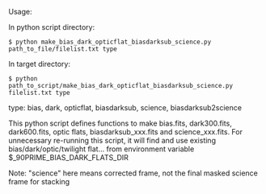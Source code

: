 Usage:

In python script directory:

`$ python make_bias_dark_opticflat_biasdarksub_science.py path_to_file/filelist.txt type`

In target directory:

`$ python path_to_script/make_bias_dark_opticflat_biasdarksub_science.py filelist.txt type`

type: bias, dark, opticflat, biasdarksub, science, biasdarksub2science

This python script defines functions to make bias.fits, dark300.fits, dark600.fits, optic flats, biasdarksub_xxx.fits and science_xxx.fits. For unnecessary re-running this script, it will find and use existing bias/dark/optic/twilight flat... from environment variable $_90PRIME_BIAS_DARK_FLATS_DIR

Note: "science" here means corrected frame, not the final masked science frame for stacking
